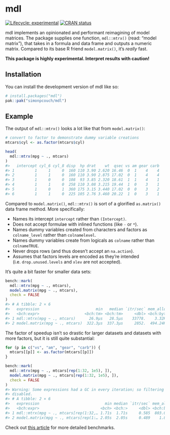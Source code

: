 
<!-- README.md is generated from README.Rmd. Please edit that file -->

# mdl

<!-- badges: start -->

[![Lifecycle:
experimental](https://img.shields.io/badge/lifecycle-experimental-orange.svg)](https://lifecycle.r-lib.org/articles/stages.html#experimental)
[![CRAN
status](https://www.r-pkg.org/badges/version/mdl)](https://CRAN.R-project.org/package=mdl)
<!-- badges: end -->

mdl implements an opinionated and performant reimagining of model
matrices. The package supplies one function, `mdl::mtrx()` (read: “model
matrix”), that takes in a formula and data frame and outputs a numeric
matrix. Compared to its base R friend `model.matrix()`, it’s *really*
fast.

**This package is highly experimental. Interpret results with caution!**

## Installation

You can install the development version of mdl like so:

``` r
# install.packages("mdl")
pak::pak("simonpcouch/mdl")
```

## Example

The output of `mdl::mtrx()` looks a lot like that from `model.matrix()`:

``` r
# convert to factor to demonstrate dummy variable creations
mtcars$cyl <- as.factor(mtcars$cyl)

head(
  mdl::mtrx(mpg ~ ., mtcars)
)
#>   intercept cyl_6 cyl_8 disp  hp drat    wt  qsec vs am gear carb
#> 1         1     1     0  160 110 3.90 2.620 16.46  0  1    4    4
#> 2         1     1     0  160 110 3.90 2.875 17.02  0  1    4    4
#> 3         1     0     0  108  93 3.85 2.320 18.61  1  1    4    1
#> 4         1     1     0  258 110 3.08 3.215 19.44  1  0    3    1
#> 5         1     0     1  360 175 3.15 3.440 17.02  0  0    3    2
#> 6         1     1     0  225 105 2.76 3.460 20.22  1  0    3    1
```

Compared to `model.matrix()`, `mdl::mtrx()` is sort of a glorified
`as.matrix()` data frame method. More specifically:

- Names its intercept `intercept` rather than `(Intercept)`.
- Does not accept formulae with inlined functions (like `-` or `*`).
- Names dummy variables created from characters and factors as
  `colname_level` rather than `colnamelevel`.
- Names dummy variables create from logicals as `colname` rather than
  `colnameTRUE`.
- Never drops rows (and thus doesn’t accept an `na.action`).
- Assumes that factors levels are encoded as they’re intended
  (i.e. `drop.unused.levels` and `xlev` are not accepted).

It’s quite a bit faster for smaller data sets:

``` r
bench::mark(
  mdl::mtrx(mpg ~ ., mtcars),
  model.matrix(mpg ~ ., mtcars),
  check = FALSE
)
#> # A tibble: 2 × 6
#>   expression                         min   median `itr/sec` mem_alloc `gc/sec`
#>   <bch:expr>                    <bch:tm> <bch:tm>     <dbl> <bch:byt>    <dbl>
#> 1 mdl::mtrx(mpg ~ ., mtcars)      26.9µs   28.5µs    33778.    3.32KB     16.9
#> 2 model.matrix(mpg ~ ., mtcars)  322.3µs  337.3µs     2852.  494.24KB     27.5
```

The factor of speedup isn’t so drastic for larger datasets and datasets
with more factors, but it is still quite substantial:

``` r
for (p in c("vs", "am", "gear", "carb")) {
  mtcars[[p]] <- as.factor(mtcars[[p]])
}

bench::mark(
  mdl::mtrx(mpg ~ ., mtcars[rep(1:32, 1e5), ]),
  model.matrix(mpg ~ ., mtcars[rep(1:32, 1e5), ]),
  check = FALSE
)
#> Warning: Some expressions had a GC in every iteration; so filtering is
#> disabled.
#> # A tibble: 2 × 6
#>   expression                             min median `itr/sec` mem_alloc `gc/sec`
#>   <bch:expr>                           <bch> <bch:>     <dbl> <bch:byt>    <dbl>
#> 1 mdl::mtrx(mpg ~ ., mtcars[rep(1:32,… 1.71s  1.71s     0.585  803.01MB    1.17 
#> 2 model.matrix(mpg ~ ., mtcars[rep(1:… 2.05s  2.05s     0.489    1.86GB    0.977
```

Check out [this
article](https://github.com/simonpcouch/mdl/blob/main/vignettes/articles/plain-r.Rmd)
for more detailed benchmarks.

